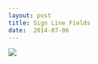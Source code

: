```yaml
---
layout: post
title: Sign Line Fields
date:  2014-07-06
---
```


![](https://infinit.io/link/vokoiva/bWMZiB8.jpg)